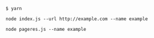 
`$ yarn`

`node index.js --url http://example.com --name example`

`node pageres.js --name example`
